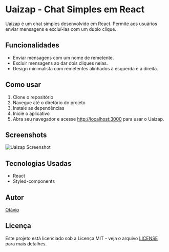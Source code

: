 # Uaizap - Chat Simples em React

Uaizap é um chat simples desenvolvido em React. Permite aos usuários enviar mensagens e excluí-las com um duplo clique.

## Funcionalidades

- Enviar mensagens com um nome de remetente.
- Excluir mensagens ao dar dois cliques nelas.
- Design minimalista com remetentes alinhados à esquerda e à direita.

## Como usar

1. Clone o repositório
2. Navegue até o diretório do projeto
3. Instale as dependências
4. Inicie o aplicativo
5. Abra seu navegador e acesse [http://localhost:3000](http://localhost:3000) para usar o Uaizap.

## Screenshots

![Uaizap Screenshot](screenshot.png)

## Tecnologias Usadas

- React
- Styled-components

## Autor

[Otávio](https://github.com/otaviotiltado45)

## Licença

Este projeto está licenciado sob a Licença MIT - veja o arquivo [LICENSE](LICENSE) para mais detalhes.
